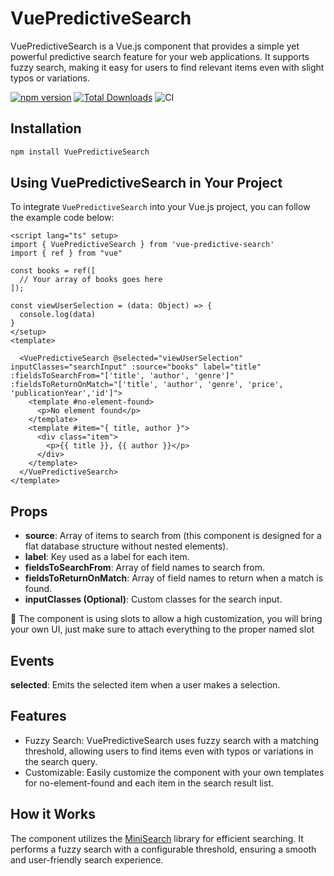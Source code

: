 # VuePredictiveSearch
VuePredictiveSearch is a Vue.js component that provides a simple yet powerful predictive search feature for your web applications. It supports fuzzy search, making it easy for users to find relevant items even with slight typos or variations.

[![npm version](https://img.shields.io/npm/v/vue-predictive-search.svg)](https://www.npmjs.com/package/vue-predictive-search) [![Total Downloads](https://img.shields.io/npm/dt/vue-predictive-search.svg)](https://www.npmjs.com/package/vue-predictive-search) ![CI](https://github.com/ElvisAns/vue-predictive-search/actions/workflows/ci.yml/badge.svg)
## Installation
```bash
npm install VuePredictiveSearch
```

## Using VuePredictiveSearch in Your Project

To integrate `VuePredictiveSearch` into your Vue.js project, you can follow the example code below:

```vue
<script lang="ts" setup>
import { VuePredictiveSearch } from 'vue-predictive-search'
import { ref } from "vue"

const books = ref([
  // Your array of books goes here
]);

const viewUserSelection = (data: Object) => {
  console.log(data)
}
</setup>
<template>
  
  <VuePredictiveSearch @selected="viewUserSelection" inputClasses="searchInput" :source="books" label="title" :fieldsToSearchFrom="['title', 'author', 'genre']" :fieldsToReturnOnMatch="['title', 'author', 'genre', 'price', 'publicationYear','id']">
    <template #no-element-found>
      <p>No element found</p>
    </template>
    <template #item="{ title, author }">
      <div class="item">
        <p>{{ title }}, {{ author }}</p>
      </div>
    </template>
  </VuePredictiveSearch>
</template>
```
## Props

- __source__: Array of items to search from (this component is designed for a flat database structure without nested elements).
- __label__: Key used as a label for each item.
- __fieldsToSearchFrom__: Array of field names to search from.
- __fieldsToReturnOnMatch__: Array of field names to return when a match is found.
- __inputClasses (Optional)__: Custom classes for the search input.

📌 The component is using slots to allow a high customization, you will bring your own UI, just make sure to attach everything to the proper named slot

## Events
__selected__: Emits the selected item when a user makes a selection.

## Features
- Fuzzy Search: VuePredictiveSearch uses fuzzy search with a matching threshold, allowing users to find items even with typos or variations in the search query.
- Customizable: Easily customize the component with your own templates for no-element-found and each item in the search result list.

## How it Works
The component utilizes the [MiniSearch](https://www.npmjs.com/package/minisearch) library for efficient searching. It performs a fuzzy search with a configurable threshold, ensuring a smooth and user-friendly search experience.
